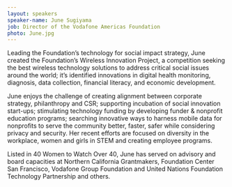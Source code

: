 ```yaml
---
layout: speakers
speaker-name: June Sugiyama
job: Director of the Vodafone Americas Foundation
photo: June.jpg
---
```

Leading the Foundation’s technology for social impact strategy, June created the Foundation’s Wireless Innovation Project, a competition seeking the best wireless technology solutions to address critical social issues around the world; it’s identified innovations in digital health monitoring, diagnosis, data collection, financial literacy, and economic development.

June enjoys the challenge of creating alignment between corporate strategy,  philanthropy and CSR; supporting incubation of social innovation start-ups; stimulating technology funding by developing funder & nonprofit education programs; searching innovative ways to harness mobile data for nonprofits to serve the community better, faster, safer while considering privacy and security. Her recent efforts are focused on diversity in the workplace, women and girls in STEM and creating employee programs.

Listed in 40 Women to Watch Over 40, June has served on advisory and board capacities at Northern California Grantmakers, Foundation Center San Francisco, Vodafone Group Foundation and United Nations Foundation Technology Partnership and others.
